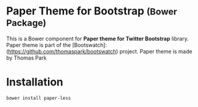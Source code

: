 Paper Theme for Bootstrap <small>(Bower Package)</small>
=================

This is a Bower component for **Paper theme for Twitter Bootstrap** library.
Paper theme is part of the [Bootswatch]:(https://github.com/thomaspark/bootswatch) project.
Paper theme is made by Thomas Park

# Installation

`bower install paper-less`

